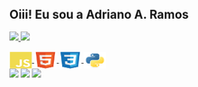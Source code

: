 ## Oiii! Eu sou a Adriano A. Ramos 
 <div>
  <a href="https://github.com/AdrianoARamos">
  <img height="170em" src="https://github-readme-stats.vercel.app/api?username=AdrianoARamos&show_icons=true&theme=dark&include_all_commits=true&count_private=true"/>
  <img height="170em" src="https://github-readme-stats.vercel.app/api/top-langs/?username=AdrianoARamos&layout=compact&langs_count=7&theme=dark"/>
</div>
<div style="display: inline_block"><br>
  <img align="center" alt="adri-Js" height="30" width="40" src="https://raw.githubusercontent.com/devicons/devicon/master/icons/javascript/javascript-plain.svg">
  <img align="center" alt="adri-HTML" height="30" width="40" src="https://raw.githubusercontent.com/devicons/devicon/master/icons/html5/html5-original.svg">
  <img align="center" alt="adri-CSS" height="30" width="40" src="https://raw.githubusercontent.com/devicons/devicon/master/icons/css3/css3-original.svg">
  <img align="center" alt="adri-Python" height="30" width="40" src="https://raw.githubusercontent.com/devicons/devicon/master/icons/python/python-original.svg">
 
</div>

<div> 
  <a href="instagram.com/adriano_a_ramos/" target="_blank"><img src="https://img.shields.io/badge/-Instagram-%23E4405F?style=for-the-badge&logo=instagram&logoColor=white" target="_blank"></a>
  <a href = "mailto:adrianoa.ramos@outlook.com"><img src="https://img.shields.io/badge/Microsoft_Outlook-0078D4?style=for-the-badge&logo=microsoft-outlook&logoColor=white" target="_blank"></a>
  <a href="https://www.linkedin.com/in/adriano-augusto-ramos-53b241b8/" target="_blank"><img src="https://img.shields.io/badge/-LinkedIn-%230077B5?style=for-the-badge&logo=linkedin&logoColor=white" target="_blank"></a> 
</div>

 
